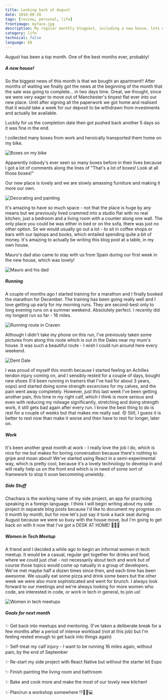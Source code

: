 ```yaml
---
title: Looking back at August
date: 2018-08-28
tags: [review, personal, life]
frontimage: myface.jpg
description: My regular monthly blogpost, including a new house, lots of paint, visitors, running, and a get-together with other women in tech
category: life
technical: false
language: EN
---
```


August has been a top month. One of the best months ever, probably!

##### A new house!

So the biggest news of this month is that we bought an apartment!! After months of waiting we finally got the news at the beginning of the month that the sale was going to complete... in two days time. Great, we thought, since we were very eager to move out of Manchester's tinyest flat ever into our new place. Until after signing all the paperwork we got home and realised that it would take a week for our deposit to be withdrawn from investments and actually be available.

Luckily for us the completion date then got pushed back another 5 days so it was fine in the end.

I collected many boxes from work and heroically transported them home on my bike.

![Boxes on my bike](./img/bike.jpg)

Apparently nobody's ever seen so many boxes before in their lives because I got a lot of comments along the lines of "That's a lot of boxes! Look at all those boxes!"

Our new place is lovely and we are slowly amassing furniture and making it more our own.

![Decorating and painting](./img/collage.jpg)

It's amazing to have so much space - not that the place is huge by any means but we previously lived crammed into a studio flat with no real kitchen, just a bedroom and a living room with a counter along one wall. The only place you could be was either in bed or on the sofa, there was just no other option. So we would usually go out a lot - to sit in coffee shops or bars with our laptops and books, which entailed spending quite a bit of money. It's amazing to actually be writing this blog post at a table, in my own house.

Mauro's dad also came to stay with us from Spain during our first week in the new house, which was lovely!

![Mauro and his dad](./img/guests.png)

##### Running

A couple of months ago I started training for a marathon and I finally booked the marathon for December. The training has been going really well and I love getting up early for my morning runs. They are second-best only to long evening runs on a summer weekend. Absolutely perfect. I recently did my longest run so far - 16 miles.

![Running route in Craven](./img/longrun.png)

Although I didn't take my phone on this run, I've previously taken some pictures from along this route which is out in the Dales near my mum's house. It was such a beautiful route - I wish I could run around here every weekend.

![Dent Dale](./img/dentdale.png)

I was proud of myself this month because I started feeling an Achilles tendon injury coming on, and I sensibly rested for a couple of days, bought new shoes (I'd been running in trainers that I've had for about 3 years, oops) and started doing some strength excercises for my calves, and the pain went away completely. However, just this last week I've been getting another pain, this time in my right calf, which I think is more serious and even with reducing my mileage significantly, stretching and doing strength work, it still gets bad again after every run. I know the best thing to do is rest for a couple of weeks but that makes me really sad. 😞 Still, I guess it is better to rest now than make it worse and then have to rest for longer, later on.

##### Work

It's been another great month at work - I really love the job I do, which is nice for me but makes for boring conversation because there's nothing to gripe and moan about! We've started using React in a semi-experimental way, which is pretty cool, because it's a lovely technology to develop in and will really help us on the front end which is in need of some sort of framework to stop it soon becomming unwieldy.

##### Side Stuff

Chachara is the working name of my side project, an app for practicing speaking in a foreign language. I think I will begin writing about my side project in separate blog posts because I'd like to document my progress on it month by month, but for now let's just say it took a back seat during August because we were so busy with the house move, but I'm going to get back on with it now that I've got a DESK AT HOME! 🎉🎉🎉

##### Women in Tech Meetup

A friend and I decided a while ago to begin an informal women in tech meetup. It would be a casual, regular get together for drinks and food, where we could just chat - not necessarily about tech and work but of course those topics would come up natually in a group of developers. We've met maybe half a dozen times since then, and each time has been awesome. We usually eat some pizza and drink some beers but the other week we were also more sophisticated and went for brunch. I always look forward to our meetings and we're always looking for more women who code, are interested in code, or work in tech in general, to join us!

![Women in tech meetups](./img/wit.png)

##### Goals for next month

✨ Get back into meetups and mentoring. (I've taken a deliberate break for a few months after a period of intense workload (not at this job) but I'm feeling rested enough to get back into things again)

✨ Self-treat my calf injury - I want to be running 16 miles again, without pain, by the end of September

✨ Re-start my side project with React Native but without the starter kit Expo

✨ Finish painting the living room and bathroom

✨ Bake and cook more and make the most of our lovely new kitchen!

✨ Plan/run a workshop somewhere ⁉️🤷🤔💻
